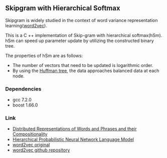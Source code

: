 ## Skipgram with Hierarchical Softmax
Skipgram is widely studied in the context of word variance representation learning([word2vec](http://papers.nips.cc/paper/5021-distributed-representations-of-words-and-phrases-and-their-compositionality)).  

This is a C ++ implementation of Skip-gram with hierarchical softmax(hSm).  
hSm can speed up parameter update by utilizing the constructed binary tree.

The properties of hSm are as follows:
* The number of vectors that need to be updated is logarithmic order.
* By using the [Huffman tree](https://en.wikipedia.org/wiki/Huffman_coding), the data approaches balanced data at each node.

### Dependencies
* gcc 7.2.0
* boost 1.66.0

### Link
* [Distributed Representations of Words and Phrases and their Compositionality](http://papers.nips.cc/paper/5021-distributed-representations-of-words-and-phrases-and-their-compositionality)
* [Hierarchical Probabilistic Neural Network Language Model](https://pdfs.semanticscholar.org/39eb/fbb53b041b97332cd351886749c0395037fb.pdf#page=255)
* [word2vec original](https://code.google.com/archive/p/word2vec/)
* [word2vec github repository](https://github.com/dav/word2vec)
